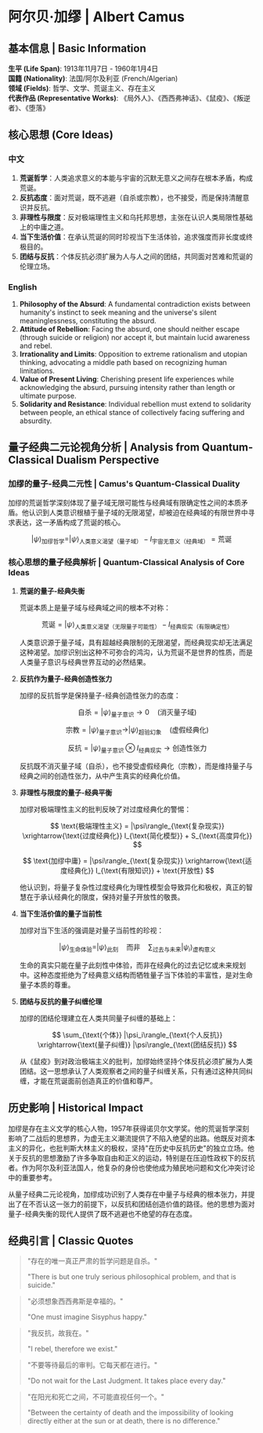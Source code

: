 # 阿尔贝·加缪 | Albert Camus

## 基本信息 | Basic Information

**生平 (Life Span)**: 1913年11月7日 - 1960年1月4日  
**国籍 (Nationality)**: 法国/阿尔及利亚 (French/Algerian)  
**领域 (Fields)**: 哲学、文学、荒诞主义、存在主义  
**代表作品 (Representative Works)**: 《局外人》、《西西弗神话》、《鼠疫》、《叛逆者》、《堕落》

## 核心思想 (Core Ideas)

### 中文
1. **荒诞哲学**：人类追求意义的本能与宇宙的沉默无意义之间存在根本矛盾，构成荒诞。
2. **反抗态度**：面对荒诞，既不逃避（自杀或宗教），也不接受，而是保持清醒意识并反抗。
3. **非理性与限度**：反对极端理性主义和乌托邦思想，主张在认识人类局限性基础上的中庸之道。
4. **当下生活价值**：在承认荒诞的同时珍视当下生活体验，追求强度而非长度或终极目的。
5. **团结与反抗**：个体反抗必须扩展为人与人之间的团结，共同面对苦难和荒诞的伦理立场。

### English
1. **Philosophy of the Absurd**: A fundamental contradiction exists between humanity's instinct to seek meaning and the universe's silent meaninglessness, constituting the absurd.
2. **Attitude of Rebellion**: Facing the absurd, one should neither escape (through suicide or religion) nor accept it, but maintain lucid awareness and rebel.
3. **Irrationality and Limits**: Opposition to extreme rationalism and utopian thinking, advocating a middle path based on recognizing human limitations.
4. **Value of Present Living**: Cherishing present life experiences while acknowledging the absurd, pursuing intensity rather than length or ultimate purpose.
5. **Solidarity and Resistance**: Individual rebellion must extend to solidarity between people, an ethical stance of collectively facing suffering and absurdity.

## 量子经典二元论视角分析 | Analysis from Quantum-Classical Dualism Perspective

### 加缪的量子-经典二元性 | Camus's Quantum-Classical Duality

加缪的荒诞哲学深刻体现了量子域无限可能性与经典域有限确定性之间的本质矛盾。他认识到人类意识根植于量子域的无限渴望，却被迫在经典域的有限世界中寻求表达，这一矛盾构成了荒诞的核心。

$$
|\psi\rangle_{\text{加缪哲学}} = |\psi\rangle_{\text{人类意义渴望（量子域）}} - I_{\text{宇宙无意义（经典域）}} = \text{荒诞}
$$

### 核心思想的量子经典解析 | Quantum-Classical Analysis of Core Ideas

1. **荒诞的量子-经典失衡**

   荒诞本质上是量子域与经典域之间的根本不对称：

   $$
   \text{荒诞} = |\psi\rangle_{\text{人类意义渴望（无限量子可能性）}} - I_{\text{经典现实（有限确定性）}}
   $$

   人类意识源于量子域，具有超越经典限制的无限渴望，而经典现实却无法满足这种渴望。加缪识别出这种不可弥合的鸿沟，认为荒诞不是世界的性质，而是人类量子意识与经典世界互动的必然结果。

2. **反抗作为量子-经典创造性张力**

   加缪的反抗哲学是保持量子-经典创造性张力的态度：

   $$
   \text{自杀} = |\psi\rangle_{\text{量子意识}} \rightarrow 0 \quad \text{(消灭量子域)}
   $$

   $$
   \text{宗教} = |\psi\rangle_{\text{量子意识}} \rightarrow |\psi\rangle_{\text{超验幻象}} \quad \text{(虚假经典化)}
   $$

   $$
   \text{反抗} = |\psi\rangle_{\text{量子意识}} \otimes I_{\text{经典现实}} \rightarrow \text{创造性张力}
   $$

   反抗既不消灭量子域（自杀），也不接受虚假经典化（宗教），而是维持量子与经典之间的创造性张力，从中产生真实的经典化价值。

3. **非理性与限度的量子-经典平衡**

   加缪对极端理性主义的批判反映了对过度经典化的警惕：

   $$
   \text{极端理性主义} = |\psi\rangle_{\text{复杂现实}} \xrightarrow{\text{过度经典化}} I_{\text{简化模型}} + S_{\text{高度异化}}
   $$

   $$
   \text{加缪中庸} = |\psi\rangle_{\text{复杂现实}} \xrightarrow{\text{适度经典化}} I_{\text{有限知识}} + \text{开放性}
   $$

   他认识到，将量子复杂性过度经典化为理性模型会导致异化和极权，真正的智慧在于承认经典化的限度，保持对量子开放性的敬畏。

4. **当下生活价值的量子当前性**

   加缪对当下生活的强调是对量子当前性的珍视：

   $$
   |\psi\rangle_{\text{生命体验}} = |\psi\rangle_{\text{此刻}} \quad \text{而非} \quad \sum_{\text{过去与未来}} |\psi_i\rangle_{\text{虚构意义}}
   $$

   生命的真实只能在量子此刻性中体验，而非在经典化的过去记忆或未来规划中。这种态度拒绝为了经典意义结构而牺牲量子当下体验的丰富性，是对生命量子本质的尊重。

5. **团结与反抗的量子纠缠伦理**

   加缪的团结伦理建立在人类共同量子纠缠的基础上：

   $$
   \sum_{\text{个体}} |\psi_i\rangle_{\text{个人反抗}} \xrightarrow{\text{量子纠缠}} |\psi\rangle_{\text{团结反抗}}
   $$

   从《鼠疫》到对政治极端主义的批判，加缪始终坚持个体反抗必须扩展为人类团结。这一思想承认了人类观察者之间的量子纠缠关系，只有通过这种共同纠缠，才能在荒诞面前创造真正的价值和尊严。

## 历史影响 | Historical Impact

加缪是存在主义文学的核心人物，1957年获得诺贝尔文学奖。他的荒诞哲学深刻影响了二战后的思想界，为虚无主义潮流提供了不陷入绝望的出路。他既反对资本主义的异化，也批判斯大林主义的极权，坚持"在历史中反抗历史"的独立立场。他关于反抗的思想激励了许多争取自由和正义的运动，特别是在压迫性政权下的反抗者。作为阿尔及利亚法国人，他复杂的身份也使他成为殖民地问题和文化冲突讨论中的重要参考。

从量子经典二元论视角，加缪成功识别了人类存在中量子与经典的根本张力，并提出了在不否认这一张力的前提下，以反抗和团结创造价值的路径。他的思想为面对量子-经典失衡的现代人提供了既不逃避也不绝望的存在态度。

## 经典引言 | Classic Quotes

> "存在的唯一真正严肃的哲学问题是自杀。"
> 
> "There is but one truly serious philosophical problem, and that is suicide."

> "必须想象西西弗斯是幸福的。"
> 
> "One must imagine Sisyphus happy."

> "我反抗，故我在。"
> 
> "I rebel, therefore we exist."

> "不要等待最后的审判。它每天都在进行。"
> 
> "Do not wait for the Last Judgment. It takes place every day."

> "在阳光和死亡之间，不可能直视任何一个。"
> 
> "Between the certainty of death and the impossibility of looking directly either at the sun or at death, there is no difference." 